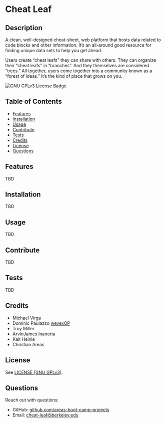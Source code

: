 # Cheat Leaf
## Description
A clean, well-designed cheat-sheet, web platform that hosts data related to code blocks and other information. It’s an all-around good resource for finding unique data sets to help you get ahead.

Users create “cheat leafs” they can share with others. They can organize their “cheat leafs” in “branches”. And they themselves are considered “trees.” All together, users come together into a community known as a “forest of ideas.” It’s the kind of place that grows on you.

<!-- if appropriate, add a screenshot ![image-alt](image-url) -->

![GNU GPLv3 License Badge](https://img.shields.io/github/license/areas-boot-camp-projects/cheat-leaf)


## Table of Contents
- [Features](#features)
- [Installation](#installation)
- [Usage](#usage)
- [Contribute](#contribute)
- [Tests](#tests)
- [Credits](#credits)
- [License](#license)
- [Questions](#questions)


## Features
TBD


## Installation
TBD


## Usage
TBD


## Contribute
TBD


## Tests
TBD


## Credits
- Michael Virga
- Dominic Paulazzo [wevexOP](https://github.com/wevexOP)
- Troy Miller
- ArvinJames Inanoria
- Kait Heinle
- Christian Areas


## License
See [LICENSE (GNU GPLv3)](./LICENSE).


## Questions
Reach out with questions:

- GitHub: [github.com/areas-boot-camp-projects](https://github.com/areas-boot-camp-projects)
- Email: [cheat-leaf@berkeley.edu](#)
